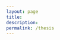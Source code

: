 ```yaml
---
layout: page
title:
description: 
permalink: /thesis
---
```


<script>
    window.location.href = "{{ site.baseurl }}/assets/content/posts/masterthesis_01.pdf";
</script>
